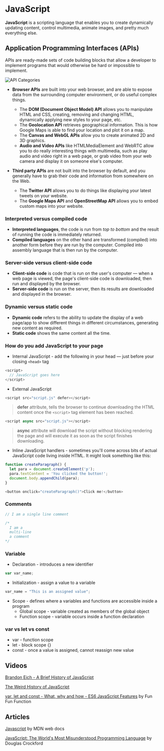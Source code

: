 # JavaScript

**JavaScript** is a scripting language that enables you to create dynamically updating content, control multimedia, animate images, and pretty much everything else.

## Application Programming Interfaces (APIs)

APIs are ready-made sets of code building blocks that allow a developer to implement programs that would otherwise be hard or impossible to implement.

![API Categories](https://mdn.mozillademos.org/files/13508/browser.png)

* **Browser APIs** are built into your web browser, and are able to expose data from the surrounding computer environment, or do useful complex things.
  * The **DOM (Document Object Model) API** allows you to manipulate HTML and CSS, creating, removing and changing HTML, dynamically applying new styles to your page, etc.
  * The **Geolocation API** retrieves geographical information. This is how Google Maps is able to find your location and plot it on a map.
  * The **Canvas and WebGL APIs** allow you to create animated 2D and 3D graphics.
  * **Audio and Video APIs** like HTMLMediaElement and WebRTC allow you to do really interesting things with multimedia, such as play audio and video right in a web page, or grab video from your web camera and display it on someone else's computer.

* **Third party APIs** are not built into the browser by default, and you generally have to grab their code and information from somewhere on the Web.
  * The **Twitter API** allows you to do things like displaying your latest tweets on your website.
  * The **Google Maps API** and **OpenStreetMap API** allows you to embed custom maps into your website.

### Interpreted versus compiled code

* **Interpreted languages**, the code is run from *top to bottom* and the result of running the code is immediately returned.
* **Compiled languages** on the other hand are transformed (compiled) into another form before they are run by the computer. Compiled into assembly language that is then run by the computer.

### Server-side versus client-side code

* **Client-side code** is code that is run on the user's computer — when a web page is viewed, the page's client-side code is downloaded, then run and displayed by the browser.
* **Server-side code** is run on the server, then its results are downloaded and displayed in the browser.

### Dynamic versus static code

* **Dynamic code** refers to the ability to update the display of a web page/app to show different things in different circumstances, generating new content as required.
* **Static code** shows the same content all the time.

### How do you add JavaScript to your page

* Internal JavaScript - add the following in your head — just before your closing `<head>`</head> tag

```javascript
<script>
  // JavaScript goes here
</script>
```

* External JavaScript

```javascript
<script src="script.js" defer></script>
```

>**defer** attribute, tells the browser to continue downloading the HTML content once the `<script>` tag element has been reached.

```javascript
<script async src="script.js"></script>
```

>**async** attribute will download the script without blocking rendering the page and will execute it as soon as the script finishes downloading.

* Inline JavaScript handlers - sometimes you'll come across bits of actual JavaScript code living inside HTML. It might look something like this:

```javascript
function createParagraph() {
  let para = document.createElement('p');
  para.textContent = 'You clicked the button!';
  document.body.appendChild(para);
}

<button onclick="createParagraph()">Click me!</button>
```

### Comments

```javascript
// I am a single line comment

/*
  I am a
  multi-line
  a comment
*/
```

### Variable

* Declaration - introduces a new identifier

```javascript
var var_name;
```

* Initialization - assign a value to a variable

```javascript
var_name = "This is an assigned value";
```

* Scope - defines where a variables and functions are accessible inside a program
  * Global scope - variable created as members of the global object
  * Function scope - variable occurs inside a function declaration

### var vs let vs const

* var - function scope
* let - block scope {}
* const - once a value is assigned, cannot reassign new value

## Videos

[Brandon Eich - A Brief History of JavaScript](https://www.youtube.com/watch?v=aX3ZABCdC38)

[The Weird History of JavaScript](https://www.youtube.com/watch?v=Sh6lK57Cuk4)

[var, let and const - What, why and how - ES6 JavaScript Features](https://www.youtube.com/watch?v=sjyJBL5fkp8) by Fun Fun Function

## Articles

[Javascript](https://developer.mozilla.org/en-US/docs/Web/JavaScript) by MDN web docs

[JavaScript: The World's Most Misunderstood Programming Language](https://www.crockford.com/javascript/javascript.html) by Douglas Crockford
